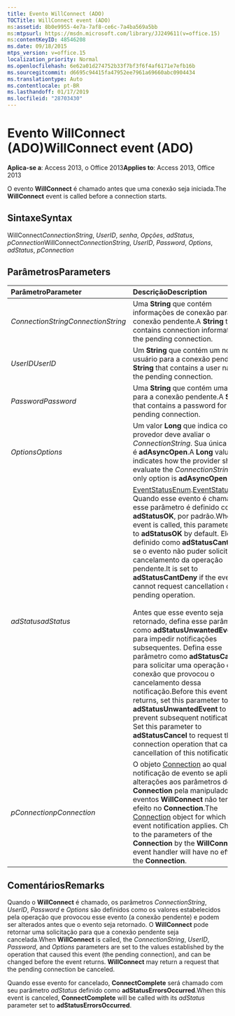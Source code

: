```yaml
---
title: Evento WillConnect (ADO)
TOCTitle: WillConnect event (ADO)
ms:assetid: 8b0e9955-4e7a-7af8-ce6c-7a4ba569a5bb
ms:mtpsurl: https://msdn.microsoft.com/library/JJ249611(v=office.15)
ms:contentKeyID: 48546208
ms.date: 09/18/2015
mtps_version: v=office.15
localization_priority: Normal
ms.openlocfilehash: 6e62a01d274752b33f7bf3f6f4af6171e7efb16b
ms.sourcegitcommit: d6695c94415fa47952ee7961a69660abc0904434
ms.translationtype: Auto
ms.contentlocale: pt-BR
ms.lasthandoff: 01/17/2019
ms.locfileid: "28703430"
---
```

# <a name="willconnect-event-ado"></a><span data-ttu-id="67e45-102">Evento WillConnect (ADO)</span><span class="sxs-lookup"><span data-stu-id="67e45-102">WillConnect event (ADO)</span></span>

<span data-ttu-id="67e45-103">**Aplica-se a**: Access 2013, o Office 2013</span><span class="sxs-lookup"><span data-stu-id="67e45-103">**Applies to**: Access 2013, Office 2013</span></span>

<span data-ttu-id="67e45-104">O evento **WillConnect** é chamado antes que uma conexão seja iniciada.</span><span class="sxs-lookup"><span data-stu-id="67e45-104">The **WillConnect** event is called before a connection starts.</span></span>

## <a name="syntax"></a><span data-ttu-id="67e45-105">Sintaxe</span><span class="sxs-lookup"><span data-stu-id="67e45-105">Syntax</span></span>

<span data-ttu-id="67e45-106">WillConnect*ConnectionString*, *UserID*, *senha*, *Opções*, *adStatus*, *pConnection*</span><span class="sxs-lookup"><span data-stu-id="67e45-106">WillConnect*ConnectionString*, *UserID*, *Password*, *Options*, *adStatus*, *pConnection*</span></span>

## <a name="parameters"></a><span data-ttu-id="67e45-107">Parâmetros</span><span class="sxs-lookup"><span data-stu-id="67e45-107">Parameters</span></span>

|<span data-ttu-id="67e45-108">Parâmetro</span><span class="sxs-lookup"><span data-stu-id="67e45-108">Parameter</span></span>|<span data-ttu-id="67e45-109">Descrição</span><span class="sxs-lookup"><span data-stu-id="67e45-109">Description</span></span>|
|:--------|:----------|
|<span data-ttu-id="67e45-110">*ConnectionString*</span><span class="sxs-lookup"><span data-stu-id="67e45-110">*ConnectionString*</span></span> |<span data-ttu-id="67e45-111">Uma **String** que contém informações de conexão para a conexão pendente.</span><span class="sxs-lookup"><span data-stu-id="67e45-111">A **String** that contains connection information for the pending connection.</span></span>|
|<span data-ttu-id="67e45-112">*UserID*</span><span class="sxs-lookup"><span data-stu-id="67e45-112">*UserID*</span></span> |<span data-ttu-id="67e45-113">Um **String** que contém um nome de usuário para a conexão pendente.</span><span class="sxs-lookup"><span data-stu-id="67e45-113">A **String** that contains a user name for the pending connection.</span></span>|
|<span data-ttu-id="67e45-114">*Password*</span><span class="sxs-lookup"><span data-stu-id="67e45-114">*Password*</span></span> |<span data-ttu-id="67e45-115">Uma **String** que contém uma senha para a conexão pendente.</span><span class="sxs-lookup"><span data-stu-id="67e45-115">A **String** that contains a password for the pending connection.</span></span>|
|<span data-ttu-id="67e45-116">*Options*</span><span class="sxs-lookup"><span data-stu-id="67e45-116">*Options*</span></span> |<span data-ttu-id="67e45-p101">Um valor **Long** que indica como o provedor deve avaliar o *ConnectionString*. Sua única opção é **adAsyncOpen**.</span><span class="sxs-lookup"><span data-stu-id="67e45-p101">A **Long** value that indicates how the provider should evaluate the *ConnectionString*. Your only option is **adAsyncOpen**.</span></span>|
|<span data-ttu-id="67e45-119">*adStatus*</span><span class="sxs-lookup"><span data-stu-id="67e45-119">*adStatus*</span></span> |<span data-ttu-id="67e45-120">[EventStatusEnum](eventstatusenum.md).</span><span class="sxs-lookup"><span data-stu-id="67e45-120">[EventStatusEnum](eventstatusenum.md).</span></span> <span data-ttu-id="67e45-121">Quando esse evento é chamado, esse parâmetro é definido como **adStatusOK**, por padrão.</span><span class="sxs-lookup"><span data-stu-id="67e45-121">When this event is called, this parameter is set to **adStatusOK** by default.</span></span> <span data-ttu-id="67e45-122">Ele será definido como **adStatusCantDeny** se o evento não puder solicitar o cancelamento da operação pendente.</span><span class="sxs-lookup"><span data-stu-id="67e45-122">It is set to **adStatusCantDeny** if the event cannot request cancellation of the pending operation.</span></span><br/><br/><span data-ttu-id="67e45-p103">Antes que esse evento seja retornado, defina esse parâmetro como **adStatusUnwantedEvent** para impedir notificações subsequentes. Defina esse parâmetro como **adStatusCancel** para solicitar uma operação de conexão que provocou o cancelamento dessa notificação.</span><span class="sxs-lookup"><span data-stu-id="67e45-p103">Before this event returns, set this parameter to **adStatusUnwantedEvent** to prevent subsequent notifications. Set this parameter to **adStatusCancel** to request the connection operation that caused cancellation of this notification.</span></span>|
|<span data-ttu-id="67e45-125">*pConnection*</span><span class="sxs-lookup"><span data-stu-id="67e45-125">*pConnection*</span></span> |<span data-ttu-id="67e45-p104">O objeto [Connection](connection-object-ado.md) ao qual essa notificação de evento se aplica. As alterações aos parâmetros de **Connection** pela manipulador de eventos **WillConnect** não terão efeito no **Connection**.</span><span class="sxs-lookup"><span data-stu-id="67e45-p104">The [Connection](connection-object-ado.md) object for which this event notification applies. Changes to the parameters of the **Connection** by the **WillConnect** event handler will have no effect on the **Connection**.</span></span>|

## <a name="remarks"></a><span data-ttu-id="67e45-128">Comentários</span><span class="sxs-lookup"><span data-stu-id="67e45-128">Remarks</span></span>

<span data-ttu-id="67e45-p105">Quando o **WillConnect** é chamado, os parâmetros *ConnectionString*, *UserID*, *Password* e *Options* são definidos como os valores estabelecidos pela operação que provocou esse evento (a conexão pendente) e podem ser alterados antes que o evento seja retornado. O **WillConnect** pode retornar uma solicitação para que a conexão pendente seja cancelada.</span><span class="sxs-lookup"><span data-stu-id="67e45-p105">When **WillConnect** is called, the *ConnectionString*, *UserID*, *Password*, and *Options* parameters are set to the values established by the operation that caused this event (the pending connection), and can be changed before the event returns. **WillConnect** may return a request that the pending connection be canceled.</span></span>

<span data-ttu-id="67e45-131">Quando esse evento for cancelado, **ConnectComplete** será chamado com seu parâmetro *adStatus* definido como **adStatusErrorsOccurred**.</span><span class="sxs-lookup"><span data-stu-id="67e45-131">When this event is canceled, **ConnectComplete** will be called with its *adStatus* parameter set to **adStatusErrorsOccurred**.</span></span>

